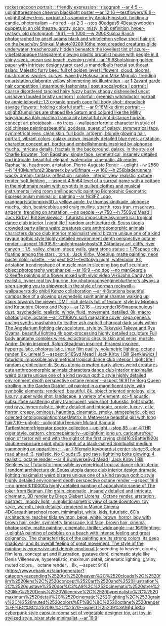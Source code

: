 [rocket raccoon portrait :: friendly expression :: risograph --ar 4:5 --uplight](https://www.ebank.nz/aiartgenerator?category=rocket%2520raccoon%2520portrait%2520%3A%3A%2520friendly%2520expression%2520%3A%3A%2520risograph%2520--ar%25204%3A5%2520--uplight)[forest](https://www.ebank.nz/aiartgenerator?category=forest)[neon chevron blacklight poster —ar 12:16 —test](https://www.ebank.nz/aiartgenerator?category=neon%2520chevron%2520blacklight%2520poster%2520%E2%80%94ar%252012%3A16%2520%E2%80%94test)[flowers](https://www.ebank.nz/aiartgenerator?category=flowers)[16:9](https://www.ebank.nz/aiartgenerator?category=16%3A9)[--uplight](https://www.ebank.nz/aiartgenerator?category=--uplight)[fisheye lens, portrait of a vampire by Anato Finnstark, holding a candle, photorealism --no red  --ar 2:3 --stop 80](https://www.ebank.nz/aiartgenerator?category=fisheye%2520lens%2C%2520portrait%2520of%2520a%2520vampire%2520by%2520Anato%2520Finnstark%2C%2520holding%2520a%2520candle%2C%2520photorealism%2520--no%2520red%2520%2520--ar%25202%3A3%2520--stop%252080)[edges](https://www.ebank.nz/aiartgenerator?category=edges)[6:4](https://www.ebank.nz/aiartgenerator?category=6%3A4)[Beauty](https://www.ebank.nz/aiartgenerator?category=Beauty)[wooden puppets in an old theatre, grotty, scary, misty, high definition, hyper-realism, old photograph, 1961, —h 1000 —w 2000](https://www.ebank.nz/aiartgenerator?category=wooden%2520puppets%2520in%2520an%2520old%2520theatre%2C%2520grotty%2C%2520scary%2C%2520misty%2C%2520high%2520definition%2C%2520hyper-realism%2C%2520old%2520photograph%2C%25201961%2C%2520%E2%80%94h%25201000%2520%E2%80%94w%25202000)[Kualoa Ranch photographed by ansel adams black and white](https://www.ebank.nz/aiartgenerator?category=Kualoa%2520Ranch%2520photographed%2520by%2520ansel%2520adams%2520black%2520and%2520white)[lemon yellow short hair girl  on the beach/by Shinkai Makoto](https://www.ebank.nz/aiartgenerator?category=lemon%2520yellow%2520short%2520hair%2520girl%2520%2520on%2520the%2520beach/by%2520Shinkai%2520Makoto)[1920](https://www.ebank.nz/aiartgenerator?category=1920)[9:16](https://www.ebank.nz/aiartgenerator?category=9%3A16)[the most dreaded creatures glide underwater, treacherously hidden beneatch the loveliest tint of azure](https://www.ebank.nz/aiartgenerator?category=the%2520most%2520dreaded%2520creatures%2520glide%2520underwater%2C%2520treacherously%2520hidden%2520beneatch%2520the%2520loveliest%2520tint%2520of%2520azure)[--vibefast](https://www.ebank.nz/aiartgenerator?category=--vibefast)[opaque transparent glowing plastic brutalist house with people in it, shiny sleek, ocean sea beach, evening night --ar 16:9](https://www.ebank.nz/aiartgenerator?category=opaque%2520transparent%2520glowing%2520plastic%2520brutalist%2520house%2520with%2520people%2520in%2520it%2C%2520shiny%2520sleek%2C%2520ocean%2520sea%2520beach%2C%2520evening%2520night%2520--ar%252016%3A9)[Shot](https://www.ebank.nz/aiartgenerator?category=Shot)[shining golden paper with intricate designs,tarot card ,a mandelbulb fractal southeast asian:: Majestic furry bee:: full of golden layers, flowers, cloud, blooms, mushrooms, swirles, curves, wave,by Hokusai and Mike Mignola, trending on artstation,elaborate yellow  shimmering ink illustration --ar 1:2](https://www.ebank.nz/aiartgenerator?category=shining%2520golden%2520paper%2520with%2520intricate%2520designs%2Ctarot%2520card%2520%2Ca%2520mandelbulb%2520fractal%2520southeast%2520asian%3A%3A%2520Majestic%2520furry%2520bee%3A%3A%2520full%2520of%2520golden%2520layers%2C%2520flowers%2C%2520cloud%2C%2520blooms%2C%2520mushrooms%2C%2520swirles%2C%2520curves%2C%2520wave%2Cby%2520Hokusai%2520and%2520Mike%2520Mignola%2C%2520trending%2520on%2520artstation%2Celaborate%2520yellow%2520%2520shimmering%2520ink%2520illustration%2520--ar%25201%3A2)[avant garde hair competition | steampunk fashonista | post apocalyptica | portrait | coarse disordered tangled hairy fuzzy bushy shaggy dishevelled uncut unshaven tousled bristly unshorn | colorful:: greenish witchdoctor portrait by annie leibovitz::1.3 organic growth cape full body shot:: dreadlock savage flowers:: holding colorful staff:: --ar 9:16](https://www.ebank.nz/aiartgenerator?category=avant%2520garde%2520hair%2520competition%2520%7C%2520steampunk%2520fashonista%2520%7C%2520post%2520apocalyptica%2520%7C%2520portrait%2520%7C%2520coarse%2520disordered%2520tangled%2520hairy%2520fuzzy%2520bushy%2520shaggy%2520dishevelled%2520uncut%2520unshaven%2520tousled%2520bristly%2520unshorn%2520%7C%2520colorful%3A%3A%2520greenish%2520witchdoctor%2520portrait%2520by%2520annie%2520leibovitz%3A%3A1.3%2520organic%2520growth%2520cape%2520full%2520body%2520shot%3A%3A%2520dreadlock%2520savage%2520flowers%3A%3A%2520holding%2520colorful%2520staff%3A%3A%2520--ar%25209%3A16)[Mike dirnt portrait --uplight](https://www.ebank.nz/aiartgenerator?category=Mike%2520dirnt%2520portrait%2520--uplight)[Dumplings are shaped like Saturn and colored like the Milky way](https://www.ebank.nz/aiartgenerator?category=Dumplings%2520are%2520shaped%2520like%2520Saturn%2520and%2520colored%2520like%2520the%2520Milky%2520way)[siracusa italy martina franca city beautiful night distance horizon concept art photobash --no trees --wallpaper](https://www.ebank.nz/aiartgenerator?category=siracusa%2520italy%2520martina%2520franca%2520city%2520beautiful%2520night%2520distance%2520horizon%2520concept%2520art%2520photobash%2520--no%2520trees%2520--wallpaper)[fortnite character in style of old chinese paintings](https://www.ebank.nz/aiartgenerator?category=fortnite%2520character%2520in%2520style%2520of%2520old%2520chinese%2520paintings)[beautiful goddess, queen of galaxy, symmetrical face, symmetrical eyes, clean skin, full body, artgerm, blonde glowing hair, portrait, vibrant colors, galaxy crown, insanely detailed blue eyes, artstation, character concept art, border and embellishments inspiried by alphonse mucha, intricate details, fractals in the background, galaxy, in the style of Charlie Bowater, Tom Bagshaw, single face, symmetrical, insanely detailed and intricate, beautiful, elegant, watercolor, cinematic, 4k render, Raphaelite, headroom, artstation, Pierre-Auguste Renoir --uplight --w 2560 --h 1440](https://www.ebank.nz/aiartgenerator?category=beautiful%2520goddess%2C%2520queen%2520of%2520galaxy%2C%2520symmetrical%2520face%2C%2520symmetrical%2520eyes%2C%2520clean%2520skin%2C%2520full%2520body%2C%2520artgerm%2C%2520blonde%2520glowing%2520hair%2C%2520portrait%2C%2520vibrant%2520colors%2C%2520galaxy%2520crown%2C%2520insanely%2520detailed%2520blue%2520eyes%2C%2520artstation%2C%2520character%2520concept%2520art%2C%2520border%2520and%2520embellishments%2520inspiried%2520by%2520alphonse%2520mucha%2C%2520intricate%2520details%2C%2520fractals%2520in%2520the%2520background%2C%2520galaxy%2C%2520in%2520the%2520style%2520of%2520Charlie%2520Bowater%2C%2520Tom%2520Bagshaw%2C%2520single%2520face%2C%2520symmetrical%2C%2520insanely%2520detailed%2520and%2520intricate%2C%2520beautiful%2C%2520elegant%2C%2520watercolor%2C%2520cinematic%2C%25204k%2520render%2C%2520Raphaelite%2C%2520headroom%2C%2520artstation%2C%2520Pierre-Auguste%2520Renoir%2520--uplight%2520--w%25202560%2520--h%25201440)[Mumford](https://www.ebank.nz/aiartgenerator?category=Mumford)[2:3](https://www.ebank.nz/aiartgenerator?category=2%3A3)[berserk by w0lfmare --w 160 --h 256](https://www.ebank.nz/aiartgenerator?category=berserk%2520by%2520w0lfmare%2520--w%2520160%2520--h%2520256)[](https://www.ebank.nz/aiartgenerator?category=)[bladerunner](https://www.ebank.nz/aiartgenerator?category=bladerunner)[a wacky dream, fantasy, reflection , smoke , interior view, realistic, octane render, soft lighting , —aspect 4:5](https://www.ebank.nz/aiartgenerator?category=a%2520wacky%2520dream%2C%2520fantasy%2C%2520reflection%2520%2C%2520smoke%2520%2C%2520interior%2520view%2C%2520realistic%2C%2520octane%2520render%2C%2520soft%2520lighting%2520%2C%2520%E2%80%94aspect%25204%3A5)[n64 level of a surreal game with a cottage in the nightmare realm with cryptids in quilted clothes and musical instruments living room smiling](https://www.ebank.nz/aiartgenerator?category=n64%2520level%2520of%2520a%2520surreal%2520game%2520with%2520a%2520cottage%2520in%2520the%2520nightmare%2520realm%2520with%2520cryptids%2520in%2520quilted%2520clothes%2520and%2520musical%2520instruments%2520living%2520room%2520smiling)[acrylic painting Biomorphic Geometric Expressionism minimal oil painting --ar 16:8](https://www.ebank.nz/aiartgenerator?category=acrylic%2520painting%2520Biomorphic%2520Geometric%2520Expressionism%2520minimal%2520oil%2520painting%2520--ar%252016%3A8)[FZ Logo, orange](https://www.ebank.nz/aiartgenerator?category=FZ%2520Logo%2C%2520orange)[artstation](https://www.ebank.nz/aiartgenerator?category=artstation)[pixiv](https://www.ebank.nz/aiartgenerator?category=pixiv)[3D a yellow apple ,by thomas kindkade, alphonse mucha, loish, beatriceblue and craig mullins, sparth, ross tran, rossdraws, artgerm, trending on artstation, --no people --w 750 --h 750](https://www.ebank.nz/aiartgenerator?category=3D%2520a%2520yellow%2520apple%2520%2Cby%2520thomas%2520kindkade%2C%2520alphonse%2520mucha%2C%2520loish%2C%2520beatriceblue%2520and%2520craig%2520mullins%2C%2520sparth%2C%2520ross%2520tran%2C%2520rossdraws%2C%2520artgerm%2C%2520trending%2520on%2520artstation%2C%2520--no%2520people%2520--w%2520750%2520--h%2520750)[Syd Mead | Jack Kirby | Bill Sienkiewicz | futuristic impossible asymmetrical tropical dance club interior | night life | random architecture dr. Seuss utopia crowded party aliens weird creatures cute anthropomorphic animals characters dance club interior maximalist weird bizarre unique one of a kind raygun gothic style highly detailed environment depth perspective octane render --aspect 16:9](https://www.ebank.nz/aiartgenerator?category=Syd%2520Mead%2520%7C%2520Jack%2520Kirby%2520%7C%2520Bill%2520Sienkiewicz%2520%7C%2520futuristic%2520impossible%2520asymmetrical%2520tropical%2520dance%2520club%2520interior%2520%7C%2520night%2520life%2520%7C%2520random%2520architecture%2520dr.%2520Seuss%2520utopia%2520crowded%2520party%2520aliens%2520weird%2520creatures%2520cute%2520anthropomorphic%2520animals%2520characters%2520dance%2520club%2520interior%2520maximalist%2520weird%2520bizarre%2520unique%2520one%2520of%2520a%2520kind%2520raygun%2520gothic%2520style%2520highly%2520detailed%2520environment%2520depth%2520perspective%2520octane%2520render%2520--aspect%252016%3A9)[16:9](https://www.ebank.nz/aiartgenerator?category=16%3A9)[--uplight](https://www.ebank.nz/aiartgenerator?category=--uplight)[mask](https://www.ebank.nz/aiartgenerator?category=mask)[ghosts](https://www.ebank.nz/aiartgenerator?category=ghosts)[18:24](https://www.ebank.nz/aiartgenerator?category=18%3A24)[fantasy art, cliffs, river canyon :: 1.5, valley, chasm, steep walls, giant stone statue :: 1.75](https://www.ebank.nz/aiartgenerator?category=fantasy%2520art%2C%2520cliffs%2C%2520river%2520canyon%2520%3A%3A%25201.5%2C%2520valley%2C%2520chasm%2C%2520steep%2520walls%2C%2520giant%2520stone%2520statue%2520%3A%3A%25201.75)[space city, floating among the stars , torus  , Jack Kirby, Moebius, matte painting, neon pastel color palette .  --aspect 9:21](https://www.ebank.nz/aiartgenerator?category=space%2520city%2C%2520floating%2520among%2520the%2520stars%2520%2C%2520torus%2520%2520%2C%2520Jack%2520Kirby%2C%2520Moebius%2C%2520matte%2520painting%2C%2520neon%2520pastel%2520color%2520palette%2520.%2520%2520--aspect%25209%3A21)[--test](https://www.ebank.nz/aiartgenerator?category=--test)[tokyo night, watercolor, 8k, artstation trending](https://www.ebank.nz/aiartgenerator?category=tokyo%2520night%2C%2520watercolor%2C%25208k%2C%2520artstation%2520trending)[shape of muscle man in sleeping bag puff sculpture object photography wet shar pei --ar 16:9 --no dog --no man](https://www.ebank.nz/aiartgenerator?category=shape%2520of%2520muscle%2520man%2520in%2520sleeping%2520bag%2520puff%2520sculpture%2520object%2520photography%2520wet%2520shar%2520pei%2520--ar%252016%3A9%2520--no%2520dog%2520--no%2520man)[Georgia O’Keeffe painting of a flower mixed with vivid video VHS](https://www.ebank.nz/aiartgenerator?category=Georgia%2520O%E2%80%99Keeffe%2520painting%2520of%2520a%2520flower%2520mixed%2520with%2520vivid%2520video%2520VHS)[John Candy toy, realistic, hyper real toy figurine, toy photography](https://www.ebank.nz/aiartgenerator?category=John%2520Candy%2520toy%2C%2520realistic%2C%2520hyper%2520real%2520toy%2520figurine%2C%2520toy%2520photography)[engine](https://www.ebank.nz/aiartgenerator?category=engine)[blur](https://www.ebank.nz/aiartgenerator?category=blur)[there's always a siren singing you to shipwreck in the style of norman rockwell](https://www.ebank.nz/aiartgenerator?category=there%27s%2520always%2520a%2520siren%2520singing%2520you%2520to%2520shipwreck%2520in%2520the%2520style%2520of%2520norman%2520rockwell)[--wallpaper](https://www.ebank.nz/aiartgenerator?category=--wallpaper)[studio ghibli Kenzo collaboration —ar 4:6](https://www.ebank.nz/aiartgenerator?category=studio%2520ghibli%2520Kenzo%2520collaboration%2520%E2%80%94ar%25204%3A6)[station](https://www.ebank.nz/aiartgenerator?category=station)[a beautiful composition of a glowing psychedelic spirit animal shaman walking up stairs towards the viewer, DMT,  rich details full of texture, style by Mœbius and Katsuhiro Otomo and Pogo —ar 12:16 —test](https://www.ebank.nz/aiartgenerator?category=a%2520beautiful%2520composition%2520of%2520a%2520glowing%2520psychedelic%2520spirit%2520animal%2520shaman%2520walking%2520up%2520stairs%2520towards%2520the%2520viewer%2C%2520DMT%2C%2520%2520rich%2520details%2520full%2520of%2520texture%2C%2520style%2520by%2520M%C5%93bius%2520and%2520Katsuhiro%2520Otomo%2520and%2520Pogo%2520%E2%80%94ar%252012%3A16%2520%E2%80%94test)[render](https://www.ebank.nz/aiartgenerator?category=render)[16:9](https://www.ebank.nz/aiartgenerator?category=16%3A9)[map](https://www.ebank.nz/aiartgenerator?category=map)[nebulous dust, psychedelic, realistic, windy, fluid, movement, detailed, 8k, macro photography, octane —ar 2:1](https://www.ebank.nz/aiartgenerator?category=nebulous%2520dust%2C%2520psychedelic%2C%2520realistic%2C%2520windy%2C%2520fluid%2C%2520movement%2C%2520detailed%2C%25208k%2C%2520macro%2520photography%2C%2520octane%2520%E2%80%94ar%25202%3A1)[1980's scifi magazine cover, sega genesis, analog synths mashahiro ito leather ash asphalt charcoal dark souls within The Angelarium fighting clay sculpture, style by Takayuki Takeya and Ryu Oyama, beautiful lighting 4k post-processing highly detailed sculpture Full body anatomy complex,wires, ecloctronic circuits skin and veins, muscle, Andrej Dugin inspired, Ralph Steadman inspired, Piranesi inspired, hyperrealistic, photorealistic, imax film quality, volumetric lighting, octane render, 8k, unreal 5   --aspect 9:16](https://www.ebank.nz/aiartgenerator?category=1980%27s%2520scifi%2520magazine%2520cover%2C%2520sega%2520genesis%2C%2520analog%2520synths%2520mashahiro%2520ito%2520leather%2520ash%2520asphalt%2520charcoal%2520dark%2520souls%2520within%2520The%2520Angelarium%2520fighting%2520clay%2520sculpture%2C%2520style%2520by%2520Takayuki%2520Takeya%2520and%2520Ryu%2520Oyama%2C%2520beautiful%2520lighting%25204k%2520post-processing%2520highly%2520detailed%2520sculpture%2520Full%2520body%2520anatomy%2520complex%2Cwires%2C%2520ecloctronic%2520circuits%2520skin%2520and%2520veins%2C%2520muscle%2C%2520Andrej%2520Dugin%2520inspired%2C%2520Ralph%2520Steadman%2520inspired%2C%2520Piranesi%2520inspired%2C%2520hyperrealistic%2C%2520photorealistic%2C%2520imax%2520film%2520quality%2C%2520volumetric%2520lighting%2C%2520octane%2520render%2C%25208k%2C%2520unreal%25205%2520%2520%2520--aspect%25209%3A16)[Syd Mead | Jack Kirby | Bill Sienkiewicz | futuristic impossible asymmetrical tropical dance club interior | night life | random architecture dr. Seuss utopia crowded party aliens weird creatures cute anthropomorphic animals characters dance club interior maximalist weird bizarre unique one of a kind raygun gothic style highly detailed environment depth perspective octane render --aspect 16:9](https://www.ebank.nz/aiartgenerator?category=Syd%2520Mead%2520%7C%2520Jack%2520Kirby%2520%7C%2520Bill%2520Sienkiewicz%2520%7C%2520futuristic%2520impossible%2520asymmetrical%2520tropical%2520dance%2520club%2520interior%2520%7C%2520night%2520life%2520%7C%2520random%2520architecture%2520dr.%2520Seuss%2520utopia%2520crowded%2520party%2520aliens%2520weird%2520creatures%2520cute%2520anthropomorphic%2520animals%2520characters%2520dance%2520club%2520interior%2520maximalist%2520weird%2520bizarre%2520unique%2520one%2520of%2520a%2520kind%2520raygun%2520gothic%2520style%2520highly%2520detailed%2520environment%2520depth%2520perspective%2520octane%2520render%2520--aspect%252016%3A9)[The Borg Queen strolling in the Garden District, oil painted in a magnificent style, with symbolic elements; rendered, beautiful, 8k, object oriented ontology, elite, luxury, super wide shot, landscape, a variety of element;  sci-fi aquatic; subsurface scattering shiny translucent, wide shot, futuristic, light shafts, god rays, hyperrealistic, highly detailed and intricate, ornate, luxury, elite, horror, creepy, ominous, haunting, cinematic, smoky, atmospheric, object oriented ontology](https://www.ebank.nz/aiartgenerator?category=The%2520Borg%2520Queen%2520strolling%2520in%2520the%2520Garden%2520District%2C%2520oil%2520painted%2520in%2520a%2520magnificent%2520style%2C%2520with%2520symbolic%2520elements%3B%2520rendered%2C%2520beautiful%2C%25208k%2C%2520object%2520oriented%2520ontology%2C%2520elite%2C%2520luxury%2C%2520super%2520wide%2520shot%2C%2520landscape%2C%2520a%2520variety%2520of%2520element%3B%2520%2520sci-fi%2520aquatic%3B%2520subsurface%2520scattering%2520shiny%2520translucent%2C%2520wide%2520shot%2C%2520futuristic%2C%2520light%2520shafts%2C%2520god%2520rays%2C%2520hyperrealistic%2C%2520highly%2520detailed%2520and%2520intricate%2C%2520ornate%2C%2520luxury%2C%2520elite%2C%2520horror%2C%2520creepy%2C%2520ominous%2C%2520haunting%2C%2520cinematic%2C%2520smoky%2C%2520atmospheric%2C%2520object%2520oriented%2520ontology)[painting](https://www.ebank.nz/aiartgenerator?category=painting)[roses](https://www.ebank.nz/aiartgenerator?category=roses)[Matrix in Metaverse beautiful girl with long hair](https://www.ebank.nz/aiartgenerator?category=Matrix%2520in%2520Metaverse%2520beautiful%2520girl%2520with%2520long%2520hair)[7:10](https://www.ebank.nz/aiartgenerator?category=7%3A10)[--uplight](https://www.ebank.nz/aiartgenerator?category=--uplight)[--uplight](https://www.ebank.nz/aiartgenerator?category=--uplight)[blur](https://www.ebank.nz/aiartgenerator?category=blur)[Teenage Mutant Samurai Turtles](https://www.ebank.nz/aiartgenerator?category=Teenage%2520Mutant%2520Samurai%2520Turtles)[them](https://www.ebank.nz/aiartgenerator?category=them)[refrigerator poetry collection --uplight --stop 85 --ar 4:7](https://www.ebank.nz/aiartgenerator?category=refrigerator%2520poetry%2520collection%2520--uplight%2520--stop%252085%2520--ar%25204%3A7)[HR giger style, pattern, chrome](https://www.ebank.nz/aiartgenerator?category=HR%2520giger%2520style%2C%2520pattern%2C%2520chrome)[painterly](https://www.ebank.nz/aiartgenerator?category=painterly)[--uplight](https://www.ebank.nz/aiartgenerator?category=--uplight)[kim jong un, caricature](https://www.ebank.nz/aiartgenerator?category=kim%2520jong%2520un%2C%2520caricature)[Your reign of terror will end with the sight of the first crying child](https://www.ebank.nz/aiartgenerator?category=Your%2520reign%2520of%2520terror%2520will%2520end%2520with%2520the%2520sight%2520of%2520the%2520first%2520crying%2520child)[16:9](https://www.ebank.nz/aiartgenerator?category=16%3A9)[Battle](https://www.ebank.nz/aiartgenerator?category=Battle)[1920s double-exposure spirit photograph of a black-haired Spiritualist medium summoning an apparition :: --ar 7:5](https://www.ebank.nz/aiartgenerator?category=1920s%2520double-exposure%2520spirit%2520photograph%2520of%2520a%2520black-haired%2520Spiritualist%2520medium%2520summoning%2520an%2520apparition%2520%3A%3A%2520--ar%25207%3A5)[female keyboardist center stage::6, clear road ahead::3, realistic, No Clouds::5, god rays, lightning bolts glowing::4, realistic, octane render --ar 4:6](https://www.ebank.nz/aiartgenerator?category=female%2520keyboardist%2520center%2520stage%3A%3A6%2C%2520clear%2520road%2520ahead%3A%3A3%2C%2520realistic%2C%2520No%2520Clouds%3A%3A5%2C%2520god%2520rays%2C%2520lightning%2520bolts%2520glowing%3A%3A4%2C%2520realistic%2C%2520octane%2520render%2520--ar%25204%3A6)[Universe](https://www.ebank.nz/aiartgenerator?category=Universe)[Syd Mead | Jack Kirby | Bill Sienkiewicz | futuristic impossible asymmetrical tropical dance club interior | random architecture dr. Seuss utopia dance club interior design dramatic lighting maximalist weird bizarre unique one of a kind raygun gothic style highly detailed environment depth perspective octane render --aspect 16:9 --no green](https://www.ebank.nz/aiartgenerator?category=Syd%2520Mead%2520%7C%2520Jack%2520Kirby%2520%7C%2520Bill%2520Sienkiewicz%2520%7C%2520futuristic%2520impossible%2520asymmetrical%2520tropical%2520dance%2520club%2520interior%2520%7C%2520random%2520architecture%2520dr.%2520Seuss%2520utopia%2520dance%2520club%2520interior%2520design%2520dramatic%2520lighting%2520maximalist%2520weird%2520bizarre%2520unique%2520one%2520of%2520a%2520kind%2520raygun%2520gothic%2520style%2520highly%2520detailed%2520environment%2520depth%2520perspective%2520octane%2520render%2520--aspect%252016%3A9%2520--no%2520green)[3:1](https://www.ebank.nz/aiartgenerator?category=3%3A1)[10000](https://www.ebank.nz/aiartgenerator?category=10000)[a highly detailed painting of apocalyptic scene of The joker from Batman, film grain, cinematic , insanely detailed and intricate, cinematic, 3D render by Diego Gisbert Llorens , Octane render, artstation , abstract , moody light , simplistic](https://www.ebank.nz/aiartgenerator?category=a%2520highly%2520detailed%2520painting%2520of%2520apocalyptic%2520scene%2520of%2520The%2520joker%2520from%2520Batman%2C%2520film%2520grain%2C%2520cinematic%2520%2C%2520insanely%2520detailed%2520and%2520intricate%2C%2520cinematic%2C%25203D%2520render%2520by%2520Diego%2520Gisbert%2520Llorens%2520%2C%2520Octane%2520render%2C%2520artstation%2520%2C%2520abstract%2520%2C%2520moody%2520light%2520%2C%2520simplistic)[isometric view of cute downtown, toy style, warmth, high detailed, rendered in Maxon Cinema 4D](https://www.ebank.nz/aiartgenerator?category=isometric%2520view%2520of%2520cute%2520downtown%2C%2520toy%2520style%2C%2520warmth%2C%2520high%2520detailed%2C%2520rendered%2520in%2520Maxon%2520Cinema%25204D)[Carpathian](https://www.ebank.nz/aiartgenerator?category=Carpathian)[school room, mimimalist, white, kids, futuristic, 60's architecture, teacher tilda swinton, bege, white, brown, horror, boy with brown hair, order, symmetry landscape, kid face, brown hair, cinema, photography, matte painting, cinematic,  thriller, wide angle —ar 16:9](https://www.ebank.nz/aiartgenerator?category=school%2520room%2C%2520mimimalist%2C%2520white%2C%2520kids%2C%2520futuristic%2C%252060%27s%2520architecture%2C%2520teacher%2520tilda%2520swinton%2C%2520bege%2C%2520white%2C%2520brown%2C%2520horror%2C%2520boy%2520with%2520brown%2520hair%2C%2520order%2C%2520symmetry%2520landscape%2C%2520kid%2520face%2C%2520brown%2520hair%2C%2520cinema%2C%2520photography%2C%2520matte%2520painting%2C%2520cinematic%2C%2520%2520thriller%2C%2520wide%2520angle%2520%E2%80%94ar%252016%3A9)[lighting](https://www.ebank.nz/aiartgenerator?category=lighting)[--uplight](https://www.ebank.nz/aiartgenerator?category=--uplight)[A painting of pebbles on a beach with intense feeling and great poignancy. The characteristics of the painting are its strong colors, its deep shadows, and its overall feeling of great movement. The style of the painting is expressive and deeply emotional.](https://www.ebank.nz/aiartgenerator?category=A%2520painting%2520of%2520pebbles%2520on%2520a%2520beach%2520with%2520intense%2520feeling%2520and%2520great%2520poignancy.%2520The%2520characteristics%2520of%2520the%2520painting%2520are%2520its%2520strong%2520colors%2C%2520its%2520deep%2520shadows%2C%2520and%2520its%2520overall%2520feeling%2520of%2520great%2520movement.%2520The%2520style%2520of%2520the%2520painting%2520is%2520expressive%2520and%2520deeply%2520emotional.)[ascending to heaven, clouds, film lens, concept art and illustration, gustave doré, cinematic style like Denis Villeneuve, hyperealistic, maximum detail, cinematic lighting, grainy, muted colors， octane render， 8k, --aspect 9:16](https://www.ebank.nz/aiartgenerator?category=ascending%2520to%2520heaven%2C%2520clouds%2C%2520film%2520lens%2C%2520concept%2520art%2520and%2520illustration%2C%2520gustave%2520dor%C3%A9%2C%2520cinematic%2520style%2520like%2520Denis%2520Villeneuve%2C%2520hyperealistic%2C%2520maximum%2520detail%2C%2520cinematic%2520lighting%2C%2520grainy%2C%2520muted%2520colors%EF%BC%8C%2520octane%2520render%EF%BC%8C%25208k%2C%2520--aspect%25209%3A16)[4:5](https://www.ebank.nz/aiartgenerator?category=4%3A5)[80](https://www.ebank.nz/aiartgenerator?category=80)[a cyberpunk style capsule room](https://www.ebank.nz/aiartgenerator?category=a%2520cyberpunk%2520style%2520capsule%2520room)[a set of vegetable designer toy, art toy ,in stylized style, pixar style,minimalist, --ar 16:9](https://www.ebank.nz/aiartgenerator?category=a%2520set%2520of%2520vegetable%2520designer%2520toy%2C%2520art%2520toy%2520%2Cin%2520stylized%2520style%2C%2520pixar%2520style%2Cminimalist%2C%2520--ar%252016%3A9)
